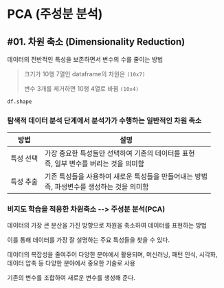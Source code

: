 # PCA (주성분 분석)

## #01. 차원 축소 (Dimensionality Reduction)

데이터의 전반적인 특성을 보존하면서 변수의 수를 줄이는 방법

> 크기가 10행 7열인 dataframe의 차원은 `(10x7)`
>
> 변수 3개를 제거하면 10행 4열로 바뀜 `(10x4)`

```python
df.shape
```

### 탐색적 데이터 분석 단계에서 분석가가 수행하는 일반적인 차원 축소

| 방법 | 설명 |
|---|---|
| 특성 선택 | 가장 중요한 특성들만 선택하여 기존의 데이터를 표현<br/>즉, 일부 변수를 버리는 것을 의미함 |
| 특성 추출 | 기존 특성들을 사용하여 새로운 특성들을 만들어내는 방법<br/>즉, 파생변수를 생성하는 것을 의미함 |

### 비지도 학습을 적용한 차원축소 --> 주성분 분석(PCA)

데이터의 가장 큰 분산을 가진 방향으로 차원을 축소하여 데이터를 표현하는 방법

이를 통해 데이터를 가장 잘 설명하는 주요 특성들을 찾을 수 있다.

데이터의 복잡성을 줄여주어 다양한 분야에서 활용되며, 머신러닝, 패턴 인식, 시각화, 데이터 압축 등 다양한 분야에서 중요한 기술로 사용

기존의 변수를 조합하여 새로운 변수를 생성해 준다. 